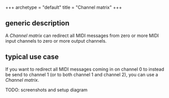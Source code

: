 +++
archetype = "default"
title = "Channel matrix"
+++

## generic description
A *Channel matrix* can redirect all MIDI messages from zero or more MIDI input channels to zero or
more output channels.

## typical use case
If you want to redirect all MIDI messages coming in on channel 0 to instead be send to channel 1
(or to both channel 1 and channel 2), you can use a *Channel matrix*.

TODO: screenshots and setup diagram

